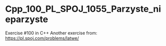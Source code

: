 # Cpp_100_PL_SPOJ_1055_Parzyste_nieparzyste
Exercise #100 in C++
Another exercise from: https://pl.spoj.com/problems/latwe/
